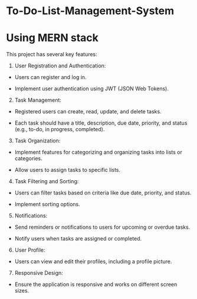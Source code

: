 # To-Do-List-Management-System

# Using MERN stack

This project has several key features:

1. User Registration and Authentication:

- Users can register and log in.

- Implement user authentication using JWT (JSON Web Tokens).

2. Task Management:

- Registered users can create, read, update, and delete tasks.

- Each task should have a title, description, due date, priority, and status (e.g., to-do, in progress, completed).

3. Task Organization:

- Implement features for categorizing and organizing tasks into lists or categories.

- Allow users to assign tasks to specific lists.

4. Task Filtering and Sorting:

- Users can filter tasks based on criteria like due date, priority, and status.

- Implement sorting options.

5. Notifications:

- Send reminders or notifications to users for upcoming or overdue tasks.

- Notify users when tasks are assigned or completed.

6. User Profile:

- Users can view and edit their profiles, including a profile picture.

7. Responsive Design:

- Ensure the application is responsive and works on different screen sizes.
